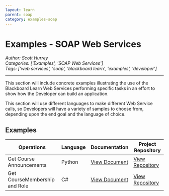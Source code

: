 ```yaml
---
layout: learn
parent: soap
category: examples-soap
---
```

# Examples - SOAP Web Services
*Author: Scott Hurrey*  
*Categories: ['Examples', 'SOAP Web Services']*  
*Tags: ['web services', 'soap', 'blackboard learn', 'examples', 'developer']*  
<hr />
This section will include concrete examples illustrating the use of the
Blackboard Learn Web Services performing specific tasks in an effort to show
how the Developer can build an application.

This section will use different languages to make different Web Service calls,
so Developers will have a variety of samples to choose from, depending upon
the end goal and the language of choice.

## Examples

Operations | Language | Documentation | Project Repository
---|---|---|---
Get Course Announcements | Python | [View Document](Get%20Course%20Announcements%20with%20SOAP%20and%20Python.html) | [View Repository](https://github.com/blackboard/BBDN-Web-Service-Python-Sample-Code)
Get CourseMembership and Role | C# | [View Document](Get%20CourseMembership%20and%20Role%20with%20SOAP%20and%20C#.html) | [View Repository](https://github.com/blackboard/BBDN-CSharp-WS-Sample)

